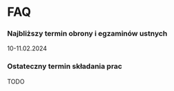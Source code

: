 # FAQ

### Najbliższy termin obrony i egzaminów ustnych

10-11.02.2024

### Ostateczny termin składania prac

TODO

### 